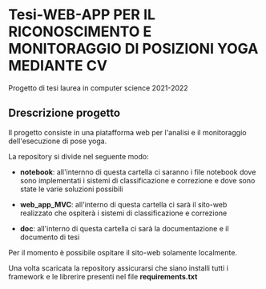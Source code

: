 # Tesi-**WEB-APP PER IL RICONOSCIMENTO E MONITORAGGIO DI POSIZIONI YOGA MEDIANTE CV**

 Progetto di tesi laurea in computer science 2021-2022

 ## **Drescrizione progetto**

Il progetto consiste in una piatafforma web per l'analisi e il monitoraggio dell'esecuzione di pose yoga.

La repository si divide nel seguente modo:

- **notebook**: all'internno di questa cartella ci saranno i file notebook dove sono implementati i sistemi di         classificazione e correzione e dove sono state le varie soluzioni possibili

- **web_app_MVC**: all'interno di questa cartella ci sarà il sito-web realizzato che ospiterà i sistemi di classificazione e correzione

- **doc**: all'interno di questa cartella ci sarà la documentazione e il documento di tesi

Per il momento è possibile ospitare il sito-web solamente localmente.

Una volta scaricata la repository assicurarsi che siano installi tutti i framework e le librerire presenti nel file **requirements.txt**
